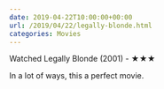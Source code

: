 ```yaml
---
date: 2019-04-22T10:00:00+00:00
url: /2019/04/22/legally-blonde.html
categories: Movies
---
```

Watched Legally Blonde (2001) - ★★★

In a lot of ways, this a perfect movie.


